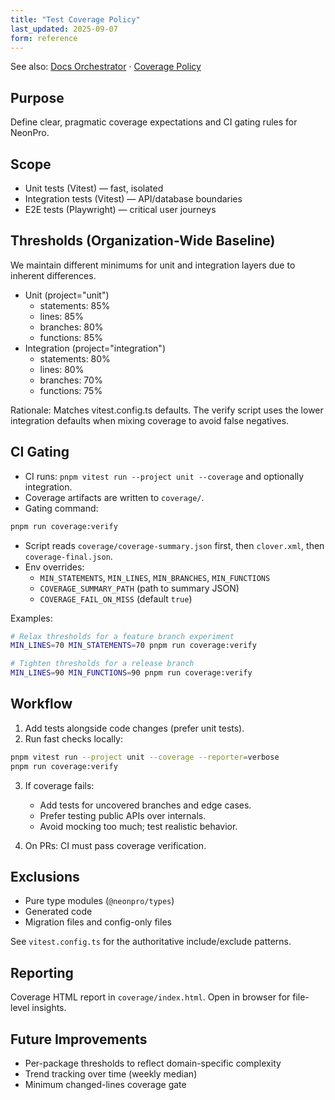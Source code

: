 ```yaml
---
title: "Test Coverage Policy"
last_updated: 2025-09-07
form: reference
---
```


See also: [Docs Orchestrator](../AGENTS.md) · [Coverage Policy](./coverage-policy.md)

## Purpose

Define clear, pragmatic coverage expectations and CI gating rules for NeonPro.

## Scope

- Unit tests (Vitest) — fast, isolated
- Integration tests (Vitest) — API/database boundaries
- E2E tests (Playwright) — critical user journeys

## Thresholds (Organization-Wide Baseline)

We maintain different minimums for unit and integration layers due to inherent differences.

- Unit (project="unit")
  - statements: 85%
  - lines: 85%
  - branches: 80%
  - functions: 85%
- Integration (project="integration")
  - statements: 80%
  - lines: 80%
  - branches: 70%
  - functions: 75%

Rationale: Matches vitest.config.ts defaults. The verify script uses the lower integration defaults when mixing coverage to avoid false negatives.

## CI Gating

- CI runs: `pnpm vitest run --project unit --coverage` and optionally integration.
- Coverage artifacts are written to `coverage/`.
- Gating command:

```bash
pnpm run coverage:verify
```

- Script reads `coverage/coverage-summary.json` first, then `clover.xml`, then `coverage-final.json`.
- Env overrides:
  - `MIN_STATEMENTS`, `MIN_LINES`, `MIN_BRANCHES`, `MIN_FUNCTIONS`
  - `COVERAGE_SUMMARY_PATH` (path to summary JSON)
  - `COVERAGE_FAIL_ON_MISS` (default `true`)

Examples:

```bash
# Relax thresholds for a feature branch experiment
MIN_LINES=70 MIN_STATEMENTS=70 pnpm run coverage:verify

# Tighten thresholds for a release branch
MIN_LINES=90 MIN_FUNCTIONS=90 pnpm run coverage:verify
```

## Workflow

1. Add tests alongside code changes (prefer unit tests).
2. Run fast checks locally:

```bash
pnpm vitest run --project unit --coverage --reporter=verbose
pnpm run coverage:verify
```

3. If coverage fails:
   - Add tests for uncovered branches and edge cases.
   - Prefer testing public APIs over internals.
   - Avoid mocking too much; test realistic behavior.

4. On PRs: CI must pass coverage verification.

## Exclusions

- Pure type modules (`@neonpro/types`)
- Generated code
- Migration files and config-only files

See `vitest.config.ts` for the authoritative include/exclude patterns.

## Reporting

Coverage HTML report in `coverage/index.html`. Open in browser for file-level insights.

## Future Improvements

- Per-package thresholds to reflect domain-specific complexity
- Trend tracking over time (weekly median)
- Minimum changed-lines coverage gate
